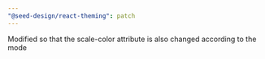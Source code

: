 ```yaml
---
"@seed-design/react-theming": patch
---
```


Modified so that the scale-color attribute is also changed according to the mode
